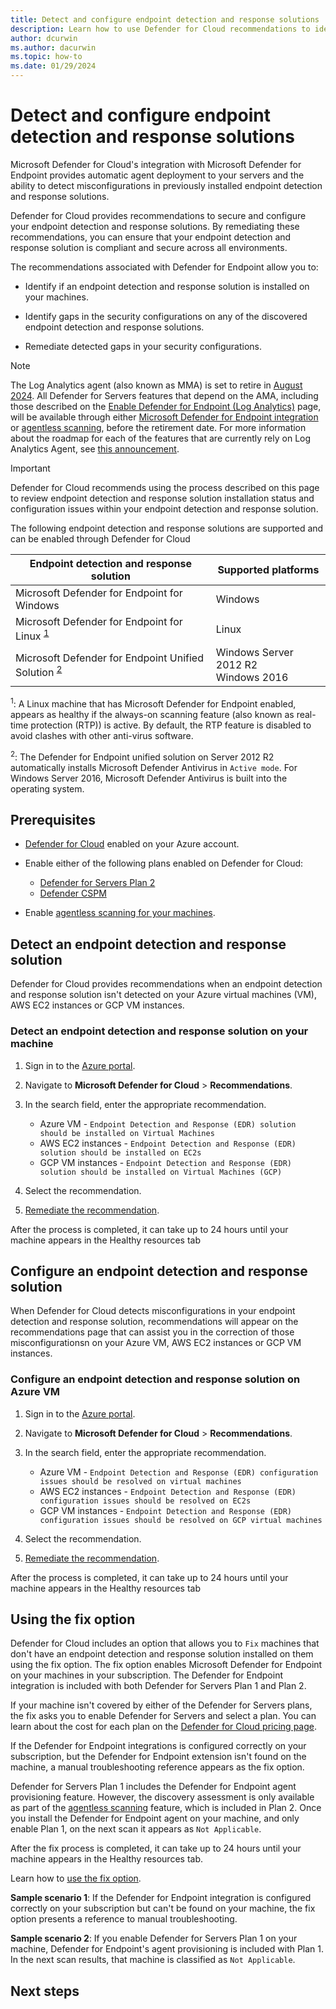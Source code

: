 ```yaml
---
title: Detect and configure endpoint detection and response solutions
description: Learn how to use Defender for Cloud recommendations to identify if an endpoint detection and response solution is installed on your virtual machine. You can also identify if there are any gaps in your security configuration and remediate the gaps if they exist.
author: dcurwin
ms.author: dacurwin
ms.topic: how-to
ms.date: 01/29/2024
---
```


# Detect and configure endpoint detection and response solutions

Microsoft Defender for Cloud's integration with Microsoft Defender for Endpoint provides automatic agent deployment to your servers and the ability to detect misconfigurations in previously installed endpoint detection and response solutions.

Defender for Cloud provides recommendations to secure and configure your endpoint detection and response solutions. By remediating these recommendations, you can ensure that your endpoint detection and response solution is compliant and secure across all environments.

The recommendations associated with Defender for Endpoint allow you to: 

- Identify if an endpoint detection and response solution is installed on your machines.  

- Identify gaps in the security configurations on any of the discovered endpoint detection and response solutions.

- Remediate detected gaps in your security configurations.

> [!NOTE]
> The Log Analytics agent (also known as MMA) is set to retire in [August 2024](https://azure.microsoft.com/updates/were-retiring-the-log-analytics-agent-in-azure-monitor-on-31-august-2024/). All Defender for Servers features that depend on the AMA, including those described on the [Enable Defender for Endpoint (Log Analytics)](endpoint-protection-recommendations-technical.md) page, will be available through either [Microsoft Defender for Endpoint integration](integration-defender-for-endpoint.md) or [agentless scanning](concept-agentless-data-collection.md), before the retirement date. For more information about the roadmap for each of the features that are currently rely on Log Analytics Agent, see [this announcement](upcoming-changes.md#defender-for-cloud-plan-and-strategy-for-the-log-analytics-agent-deprecation).

> [!IMPORTANT]
> Defender for Cloud recommends using the process described on this page to review endpoint detection and response solution installation status and configuration issues within your endpoint detection and response solution.

The following endpoint detection and response solutions are supported and can be enabled through Defender for Cloud

| Endpoint detection and response solution | Supported platforms | 
|--|--|
| Microsoft Defender for Endpoint for Windows | Windows |
| Microsoft Defender for Endpoint for Linux <sup>[1](#footnote1)</sup> | Linux | 
| Microsoft Defender for Endpoint Unified Solution <sup>[2](#footnote2)</sup>| Windows Server 2012 R2 <br> Windows 2016 |

<sup><a name="footnote1"></a>1</sup>: A Linux machine that has Microsoft Defender for Endpoint enabled, appears as healthy if the always-on scanning feature (also known as real-time protection (RTP)) is active. By default, the RTP feature is disabled to avoid clashes with other anti-virus software.

<sup><a name="footnote2"></a>2</sup>: The Defender for Endpoint unified solution on Server 2012 R2 automatically installs Microsoft Defender Antivirus in `Active mode`. For Windows Server 2016, Microsoft Defender Antivirus is built into the operating system.

## Prerequisites

- [Defender for Cloud](connect-azure-subscription.md) enabled on your Azure account.

- Enable either of the following plans enabled on Defender for Cloud:
    - [Defender for Servers Plan 2](tutorial-enable-servers-plan.md)
    - [Defender CSPM](tutorial-enable-cspm-plan.md)

- Enable [agentless scanning for your machines](enable-agentless-scanning-vms.md#enabling-agentless-scanning-for-machines).

## Detect an endpoint detection and response solution

Defender for Cloud provides recommendations when an endpoint detection and response solution isn't detected on your Azure virtual machines (VM), AWS EC2 instances or GCP VM instances.

### Detect an endpoint detection and response solution on your machine

1. Sign in to the [Azure portal](https://portal.azure.com/).

1. Navigate to **Microsoft Defender for Cloud** > **Recommendations**.

1. In the search field, enter the appropriate recommendation.

    - Azure VM - `Endpoint Detection and Response (EDR) solution should be installed on Virtual Machines`
    - AWS EC2 instances - `Endpoint Detection and Response (EDR) solution should be installed on EC2s`
    - GCP VM instances - `Endpoint Detection and Response (EDR) solution should be installed on Virtual Machines (GCP)`

1. Select the recommendation.

1. [Remediate the recommendation](implement-security-recommendations.md).

After the process is completed, it can take up to 24 hours until your machine appears in the Healthy resources tab 

## Configure an endpoint detection and response solution

When Defender for Cloud detects misconfigurations in your endpoint detection and response solution, recommendations will appear on the recommendations page that can assist you in the correction of those misconfigurationsn on your Azure VM, AWS EC2 instances or GCP VM instances.

### Configure an endpoint detection and response solution on Azure VM

1. Sign in to the [Azure portal](https://portal.azure.com/).

1. Navigate to **Microsoft Defender for Cloud** > **Recommendations**.

1. In the search field, enter the appropriate recommendation.

    - Azure VM - `Endpoint Detection and Response (EDR) configuration issues should be resolved on virtual machines`
    - AWS EC2 instances - `Endpoint Detection and Response (EDR) configuration issues should be resolved on EC2s`
    - GCP VM instances - `Endpoint Detection and Response (EDR) configuration issues should be resolved on GCP virtual machines`

1. Select the recommendation.

1. [Remediate the recommendation](implement-security-recommendations.md).

After the process is completed, it can take up to 24 hours until your machine appears in the Healthy resources tab 

## Using the fix option

Defender for Cloud includes an option that allows you to `Fix` machines that don't have an endpoint detection and response solution installed on them using the fix option. The fix option enables Microsoft Defender for Endpoint on your machines in your subscription. The Defender for Endpoint integration is included with both Defender for Servers Plan 1 and Plan 2.

If your machine isn't covered by either of the Defender for Servers plans, the fix asks you to enable Defender for Servers and select a plan. You can learn about the cost for each plan on the [Defender for Cloud pricing page](https://azure.microsoft.com/pricing/details/defender-for-cloud/?v=17.23h).

If the Defender for Endpoint integrations is configured correctly on your subscription, but the Defender for Endpoint extension isn't found on the machine, a manual troubleshooting reference appears as the fix option.

Defender for Servers Plan 1 includes the Defender for Endpoint agent provisioning feature. However, the discovery assessment is only available as part of the [agentless scanning](concept-agentless-data-collection.md) feature, which is included in Plan 2. Once you install the Defender for Endpoint agent on your machine, and only enable Plan 1, on the next scan it appears as `Not Applicable`.

After the fix process is completed, it can take up to 24 hours until your machine appears in the Healthy resources tab.

Learn how to [use the fix option](implement-security-recommendations.md#use-the-fix-option).

**Sample scenario 1**: If the Defender for Endpoint integration is configured correctly on your subscription but can't be found on your machine, the fix option presents a reference to manual troubleshooting.

**Sample scenario 2**: If you enable Defender for Servers Plan 1 on your machine, Defender for Endpoint's agent provisioning is included with Plan 1. In the next scan results, that machine is classified as `Not Applicable`.

## Next steps

